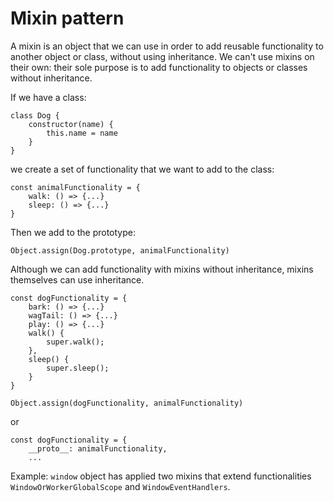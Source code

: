 # Mixin pattern
A mixin is an object that we can use in order to add reusable functionality to another object or class, without using inheritance. We can't use mixins on their own: their sole purpose is to add functionality to objects or classes without inheritance.

If we have a class:
```
class Dog {
    constructor(name) {
        this.name = name
    }
}
```

we create a set of functionality that we want to add to the class:

```
const animalFunctionality = {
    walk: () => {...}
    sleep: () => {...}
}
```
Then we add to the prototype:
```
Object.assign(Dog.prototype, animalFunctionality)
```

Although we can add functionality with mixins without inheritance, mixins themselves can use inheritance.

```
const dogFunctionality = {
    bark: () => {...}
    wagTail: () => {...}
    play: () => {...}
    walk() {
        super.walk();
    },
    sleep() {
        super.sleep();
    }
}

Object.assign(dogFunctionality, animalFunctionality)
```
or 
```
const dogFunctionality = {
    __proto__: animalFunctionality,
    ...
```
Example:
`window` object has applied two mixins that extend functionalities `WindowOrWorkerGlobalScope` and `WindowEventHandlers`.

